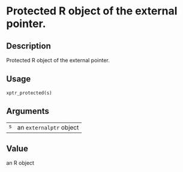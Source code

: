 

# Protected R object of the external pointer.

## Description

Protected R object of the external pointer.

## Usage

<pre><code class='language-R'>xptr_protected(s)
</code></pre>

## Arguments

<table role="presentation">
<tr>
<td style="white-space: nowrap; font-family: monospace; vertical-align: top">
<code id="s">s</code>
</td>
<td>
an <code>externalptr</code> object
</td>
</tr>
</table>

## Value

an R object
